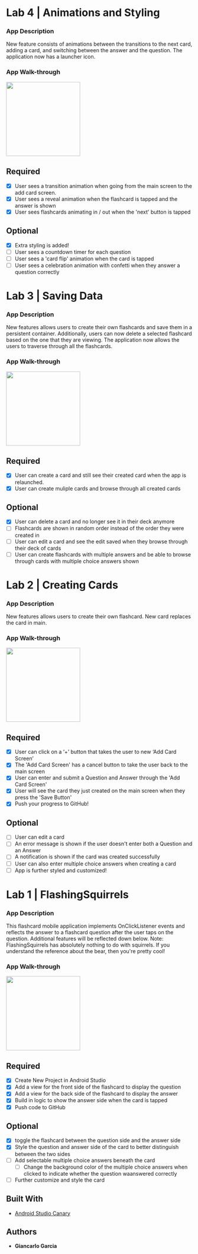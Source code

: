 # Lab 4 | Animations and Styling

### App Description
New feature consists of animations between the transitions to the next card, adding a card, and switching between the answer and the question. The application now has a launcher icon.

### App Walk-through
<img src="https://i.imgur.com/toRVLaY.gif" width=200><br>

## Required
- [X] User sees a transition animation when going from the main screen to the add card screen.
- [X] User sees a reveal animation when the flashcard is tapped and the answer is shown
- [X] User sees flashcards animating in / out when the 'next' button is tapped

## Optional
- [X] Extra styling is added!
- [ ] User sees a countdown timer for each question
- [ ] User sees a 'card flip' animation when the card is tapped
- [ ] User sees a celebration animation with confetti when they answer a question correctly

# Lab 3 | Saving Data

### App Description
New features allows users to create their own flashcards and save them in a persistent container. Additionally, users can now delete a selected flashcard based on the one that they are viewing. The application now allows the users to traverse through all the flashcards. 

### App Walk-through

<img src="https://i.imgur.com/Z87YIfG.gif" width=200><br>

## Required
- [X] User can create a card and still see their created card when the app is relaunched.
- [X] User can create muliple cards and browse through all created cards

## Optional
- [X] User can delete a card and no longer see it in their deck anymore
- [ ] Flashcards are shown in random order instead of the order they were created in
- [ ] User can edit a card and see the edit saved when they browse through their deck of cards
- [ ] User can create flashcards with multiple answers and be able to browse through cards with multiple choice answers shown

# Lab 2 | Creating Cards

### App Description
New features allows users to create their own flashcard. New card replaces the card in main.

### App Walk-through
<img src="https://i.imgur.com/l643rXq.gif" width=200><br>

## Required
- [X] User can click on a ‘+’ button that takes the user to new ‘Add Card Screen’
- [X] The 'Add Card Screen' has a cancel button to take the user back to the main screen
- [X] User can enter and submit a Question and Answer through the 'Add Card Screen'
- [X] User will see the card they just created on the main screen when they press the 'Save Button'
- [X] Push your progress to GitHub!

## Optional
- [ ] User can edit a card
- [ ] An error message is shown if the user doesn't enter both a Question and an Answer
- [ ] A notification is shown if the card was created successfully
- [ ] User can also enter multiple choice answers when creating a card
- [ ] App is further styled and customized!

# Lab 1 | FlashingSquirrels

### App Description
This flashcard mobile application implements OnClickListener events and reflects the answer to a flashcard question after the user taps on the question. Additional features will be reflected down below.
Note: FlashingSquirrels has absolutely nothing to do with squirrels. If you understand the reference about the bear, then you're pretty cool!

### App Walk-through
<img src="https://i.imgur.com/FiddGsh.gif" width=200><br>

## Required
- [X] Create New Project in Android Studio
- [X] Add a view for the front side of the flashcard to display the question
- [X] Add a view for the back side of the flashcard to display the answer
- [X] Build in logic to show the answer side when the card is tapped
- [X] Push code to GitHub
## Optional
- [X] toggle the flashcard between the question side and the answer side
- [X] Style the question and answer side of the card to better distinguish between the two sides
- [ ] Add selectable multiple choice answers beneath the card
   - [ ] Change the background color of the multiple choice answers when clicked to indicate whether the question waanswered correctly
- [ ] Further customize and style the card

## Built With
* [Android Studio Canary](https://developer.android.com/studio/preview)

## Authors
* **Giancarlo Garcia** 
